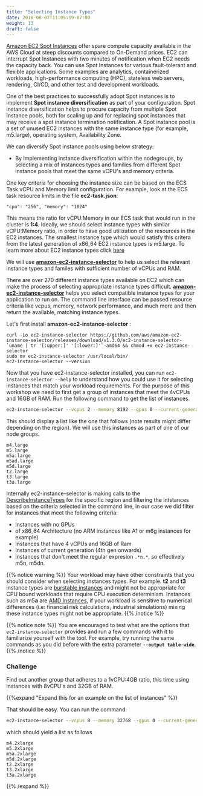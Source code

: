 ```yaml
---
title: "Selecting Instance Types"
date: 2018-08-07T11:05:19-07:00
weight: 13
draft: false
---
```


[Amazon EC2 Spot Instances](https://aws.amazon.com/ec2/spot/) offer spare compute capacity available in the AWS Cloud at steep discounts compared to On-Demand prices. EC2 can interrupt Spot Instances with two minutes of notification when EC2 needs the capacity back. You can use Spot Instances for various fault-tolerant and flexible applications. Some examples are analytics, containerized workloads, high-performance computing (HPC), stateless web servers, rendering, CI/CD, and other test and development workloads.

One of the best practices to successfully adopt Spot instances is to implement **Spot instance diversification** as part of your configuration. Spot instance diversification helps to procure
capacity from multiple Spot Instance pools, both for scaling up and for replacing spot instances that may receive a spot instance termination notification. A Spot instance pool is a set of unused EC2 instances with the same instance type (for example, m5.large), operating system, Availability Zone.
 
We can diversify Spot instance pools using below strategy:

 - By Implementing instance diversification within the nodegroups, by selecting a mix of instances types and families from different Spot instance pools that meet the same vCPU's and memory criteria.

One key criteria for choosing the instance size can be based on the ECS Task vCPU and Memory limit configuration. For example, look at the ECS task resource limits in the file **ec2-task.json**:

```plaintext
"cpu": "256", "memory": "1024"
```

This means the ratio for vCPU:Memory in our ECS task that would run in the cluster is **1:4**. Ideally, we should select instance types with similar vCPU:Memory ratio, in order to have good utilization of the resources in the EC2 instances. The smallest instance type which would satisfy this critera from the latest generation of x86_64 EC2 instance types is m5.large. To learn more about EC2 instance types click [here](https://aws.amazon.com/ec2/instance-types/)

We will use **[amazon-ec2-instance-selector](https://github.com/aws/amazon-ec2-instance-selector)** to help us select the relevant instance
types and familes with sufficient number of vCPUs and RAM. 

There are over 270 different instance types available on EC2 which can make the process of selecting appropriate instance types difficult. **[amazon-ec2-instance-selector](https://github.com/aws/amazon-ec2-instance-selector)** helps you select compatible instance types for your application to run on. The command line interface can be passed resource criteria like vcpus, memory, network performance, and much more and then return the available, matching instance types.

Let's first install **amazon-ec2-instance-selector** :

```
curl -Lo ec2-instance-selector https://github.com/aws/amazon-ec2-instance-selector/releases/download/v1.3.0/ec2-instance-selector-`uname | tr '[:upper:]' '[:lower:]'`-amd64 && chmod +x ec2-instance-selector
sudo mv ec2-instance-selector /usr/local/bin/
ec2-instance-selector --version
```

Now that you have ec2-instance-selector installed, you can run
`ec2-instance-selector --help` to understand how you could use it for selecting
instances that match your workload requirements. For the purpose of this workshop
we need to first get a group of instances that meet the 4vCPUs and 16GB of RAM.
Run the following command to get the list of instances.

```bash
ec2-instance-selector --vcpus 2 --memory 8192 --gpus 0 --current-generation -a x86_64 --deny-list '.*n.*'      
```

This should display a list like the one that follows (note results might differ depending on the region). We will use this instances as part of one of our node groups.

```
m4.large
m5.large
m5a.large
m5ad.large
m5d.large
t2.large
t3.large
t3a.large           
```

Internally ec2-instance-selector is making calls to the [DescribeInstanceTypes](https://docs.aws.amazon.com/AWSEC2/latest/APIReference/API_DescribeInstanceTypes.html) for the specific region and filtering
the intstances based on the criteria selected in the command line, in our case 
we did filter for instances that meet the following criteria:

 * Instances with no GPUs
 * of x86_64 Architecture (no ARM instances like A1 or m6g instances for example)
 * Instances that have 4 vCPUs and 16GB of Ram
 * Instances of current generation (4th gen onwards)
 * Instances that don't meet the regular expresion `.*n.*`, so effectively m5n, m5dn. 

{{% notice warning %}}
Your workload may have other constraints that you should consider when selecting instances types. For example. **t2** and **t3** instance types are [burstable instances](https://docs.aws.amazon.com/AWSEC2/latest/UserGuide/burstable-performance-instances.html) and might not be appropriate for CPU bound workloads that require CPU execution determinism. Instances such as m5**a** are [AMD Instances](https://aws.amazon.com/ec2/amd/), if your workload is sensitive to numerical differences (i.e: financial risk calculations, industrial simulations) mixing these instance types might not be appropriate.
{{% /notice %}}

{{% notice note %}}
You are encouraged to test what are the options that `ec2-instance-selector` provides and run a few commands with it to familiarize yourself with the tool.
For example, try running the same commands as you did before with the extra parameter **`--output table-wide`**.
{{% /notice %}}

### Challenge 

Find out another group that adheres to a 1vCPU:4GB ratio, this time using instances with 8vCPU's and 32GB of RAM.

{{%expand "Expand this for an example on the list of instances" %}}

That should be easy. You can run the command:  

```bash
ec2-instance-selector --vcpus 8 --memory 32768 --gpus 0 --current-generation -a x86_64 --deny-list '.*n.*|.*h.*'   
```

which should yield a list as follows 

```
m4.2xlarge
m5.2xlarge
m5a.2xlarge
m5d.2xlarge
t2.2xlarge
t3.2xlarge
t3a.2xlarge
```

{{% /expand %}}




